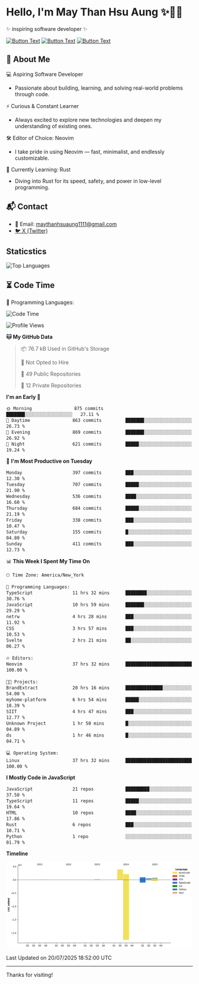 # Hello, I'm May Than Hsu Aung ✨👱‍♀️
✨ inspiring software developer ✨

[![Button Text](https://img.shields.io/badge/Linked%20In-blue?style=for-the-badge)](https://www.linkedin.com/in/maythanhsu/)
[![Button Text](https://img.shields.io/badge/My%20Portfolio-pink?style=for-the-badge)](https://mayshecodes.vercel.app)
[![Button Text](https://img.shields.io/badge/Github-black?style=for-the-badge)](https://github.com/maythanhsuaung0-0)

## 👋 About Me

  💻 Aspiring Software Developer
  - Passionate about building, learning, and solving real-world problems through code.

  ⚡ Curious & Constant Learner
  - Always excited to explore new technologies and deepen my understanding of existing ones.

  🛠️ Editor of Choice: Neovim
  - I take pride in using Neovim — fast, minimalist, and endlessly customizable.

  🦀 Currently Learning: Rust
  - Diving into Rust for its speed, safety, and power in low-level programming.
    
## 📬 Contact
- 📧 Email: maythanhsuaung1111@gmail.com
- [🐦 X (Twitter)](https://x.com/@shizuko042k)
  
## Staticstics

![Top Languages](https://github-readme-stats.vercel.app/api/top-langs/?username=maythanhsuaung0-0&layout=compact&theme=tokyonight)

## ⏳ Code Time


💬 Programming Languages: 
<!--START_SECTION:waka-->
![Code Time](http://img.shields.io/badge/Code%20Time-331%20hrs%2039%20mins-blue)

![Profile Views](http://img.shields.io/badge/Profile%20Views-1-blue)

**🐱 My GitHub Data** 

> 📦 76.7 kB Used in GitHub's Storage 
 > 
> 🚫 Not Opted to Hire
 > 
> 📜 49 Public Repositories 
 > 
> 🔑 12 Private Repositories 
 > 
**I'm an Early 🐤** 

```text
🌞 Morning                875 commits         ███████░░░░░░░░░░░░░░░░░░   27.11 % 
🌆 Daytime                863 commits         ███████░░░░░░░░░░░░░░░░░░   26.73 % 
🌃 Evening                869 commits         ███████░░░░░░░░░░░░░░░░░░   26.92 % 
🌙 Night                  621 commits         █████░░░░░░░░░░░░░░░░░░░░   19.24 % 
```
📅 **I'm Most Productive on Tuesday** 

```text
Monday                   397 commits         ███░░░░░░░░░░░░░░░░░░░░░░   12.30 % 
Tuesday                  707 commits         █████░░░░░░░░░░░░░░░░░░░░   21.90 % 
Wednesday                536 commits         ████░░░░░░░░░░░░░░░░░░░░░   16.60 % 
Thursday                 684 commits         █████░░░░░░░░░░░░░░░░░░░░   21.19 % 
Friday                   338 commits         ███░░░░░░░░░░░░░░░░░░░░░░   10.47 % 
Saturday                 155 commits         █░░░░░░░░░░░░░░░░░░░░░░░░   04.80 % 
Sunday                   411 commits         ███░░░░░░░░░░░░░░░░░░░░░░   12.73 % 
```


📊 **This Week I Spent My Time On** 

```text
🕑︎ Time Zone: America/New_York

💬 Programming Languages: 
TypeScript               11 hrs 32 mins      ████████░░░░░░░░░░░░░░░░░   30.76 % 
JavaScript               10 hrs 59 mins      ███████░░░░░░░░░░░░░░░░░░   29.29 % 
netrw                    4 hrs 28 mins       ███░░░░░░░░░░░░░░░░░░░░░░   11.92 % 
CSS                      3 hrs 57 mins       ███░░░░░░░░░░░░░░░░░░░░░░   10.53 % 
Svelte                   2 hrs 21 mins       ██░░░░░░░░░░░░░░░░░░░░░░░   06.27 % 

🔥 Editors: 
Neovim                   37 hrs 32 mins      █████████████████████████   100.00 % 

🐱‍💻 Projects: 
BrandExtract             20 hrs 16 mins      ██████████████░░░░░░░░░░░   54.00 % 
myhome-platform          6 hrs 54 mins       █████░░░░░░░░░░░░░░░░░░░░   18.39 % 
SIIT                     4 hrs 47 mins       ███░░░░░░░░░░░░░░░░░░░░░░   12.77 % 
Unknown Project          1 hr 50 mins        █░░░░░░░░░░░░░░░░░░░░░░░░   04.89 % 
ds                       1 hr 46 mins        █░░░░░░░░░░░░░░░░░░░░░░░░   04.71 % 

💻 Operating System: 
Linux                    37 hrs 32 mins      █████████████████████████   100.00 % 
```

**I Mostly Code in JavaScript** 

```text
JavaScript               21 repos            █████████░░░░░░░░░░░░░░░░   37.50 % 
TypeScript               11 repos            █████░░░░░░░░░░░░░░░░░░░░   19.64 % 
HTML                     10 repos            ████░░░░░░░░░░░░░░░░░░░░░   17.86 % 
Rust                     6 repos             ███░░░░░░░░░░░░░░░░░░░░░░   10.71 % 
Python                   1 repo              ░░░░░░░░░░░░░░░░░░░░░░░░░   01.79 % 
```



**Timeline**

![Lines of Code chart](https://raw.githubusercontent.com/maythanhsuaung0-0/maythanhsuaung0-0/main/assets/bar_graph.png)


 Last Updated on 20/07/2025 18:52:00 UTC
<!--END_SECTION:waka-->


-----

Thanks for visiting!
